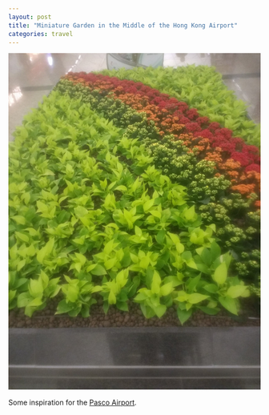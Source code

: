 ```yaml
---
layout: post
title: "Miniature Garden in the Middle of the Hong Kong Airport"
categories: travel
---
```


![Hong Kong Airport Garden](/assets/hong-kong-airport-garden.jpg)

Some inspiration for the [Pasco Airport](http://www.flytricities.com).
